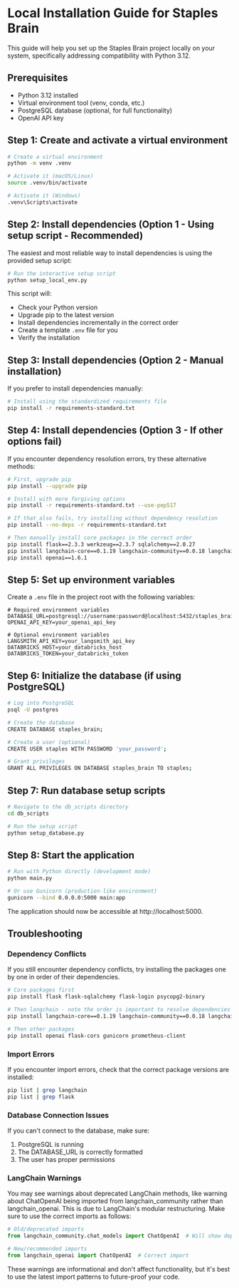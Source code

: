 # Local Installation Guide for Staples Brain

This guide will help you set up the Staples Brain project locally on your system, specifically addressing compatibility with Python 3.12.

## Prerequisites

- Python 3.12 installed
- Virtual environment tool (venv, conda, etc.)
- PostgreSQL database (optional, for full functionality)
- OpenAI API key

## Step 1: Create and activate a virtual environment

```bash
# Create a virtual environment
python -m venv .venv

# Activate it (macOS/Linux)
source .venv/bin/activate

# Activate it (Windows)
.venv\Scripts\activate
```

## Step 2: Install dependencies (Option 1 - Using setup script - Recommended)

The easiest and most reliable way to install dependencies is using the provided setup script:

```bash
# Run the interactive setup script
python setup_local_env.py
```

This script will:
- Check your Python version
- Upgrade pip to the latest version
- Install dependencies incrementally in the correct order
- Create a template `.env` file for you
- Verify the installation

## Step 3: Install dependencies (Option 2 - Manual installation)

If you prefer to install dependencies manually:

```bash
# Install using the standardized requirements file
pip install -r requirements-standard.txt
```

## Step 4: Install dependencies (Option 3 - If other options fail)

If you encounter dependency resolution errors, try these alternative methods:

```bash
# First, upgrade pip
pip install --upgrade pip

# Install with more forgiving options
pip install -r requirements-standard.txt --use-pep517

# If that also fails, try installing without dependency resolution
pip install --no-deps -r requirements-standard.txt

# Then manually install core packages in the correct order
pip install flask==2.3.3 werkzeug==2.3.7 sqlalchemy==2.0.27
pip install langchain-core==0.1.19 langchain-community==0.0.18 langchain-openai==0.0.5 langchain==0.0.335
pip install openai==1.6.1
```

## Step 5: Set up environment variables

Create a `.env` file in the project root with the following variables:

```
# Required environment variables
DATABASE_URL=postgresql://username:password@localhost:5432/staples_brain
OPENAI_API_KEY=your_openai_api_key

# Optional environment variables
LANGSMITH_API_KEY=your_langsmith_api_key
DATABRICKS_HOST=your_databricks_host
DATABRICKS_TOKEN=your_databricks_token
```

## Step 6: Initialize the database (if using PostgreSQL)

```bash
# Log into PostgreSQL
psql -U postgres

# Create the database
CREATE DATABASE staples_brain;

# Create a user (optional)
CREATE USER staples WITH PASSWORD 'your_password';

# Grant privileges
GRANT ALL PRIVILEGES ON DATABASE staples_brain TO staples;
```

## Step 7: Run database setup scripts

```bash
# Navigate to the db_scripts directory
cd db_scripts

# Run the setup script
python setup_database.py
```

## Step 8: Start the application

```bash
# Run with Python directly (development mode)
python main.py

# Or use Gunicorn (production-like environment)
gunicorn --bind 0.0.0.0:5000 main:app
```

The application should now be accessible at http://localhost:5000.

## Troubleshooting

### Dependency Conflicts

If you still encounter dependency conflicts, try installing the packages one by one in order of their dependencies.

```bash
# Core packages first
pip install flask flask-sqlalchemy flask-login psycopg2-binary

# Then langchain - note the order is important to resolve dependencies correctly
pip install langchain-core==0.1.19 langchain-community==0.0.18 langchain-openai==0.0.5 langchain==0.0.335

# Then other packages
pip install openai flask-cors gunicorn prometheus-client
```

### Import Errors

If you encounter import errors, check that the correct package versions are installed:

```bash
pip list | grep langchain
pip list | grep flask
```

### Database Connection Issues

If you can't connect to the database, make sure:
1. PostgreSQL is running
2. The DATABASE_URL is correctly formatted 
3. The user has proper permissions

### LangChain Warnings

You may see warnings about deprecated LangChain methods, like warning about ChatOpenAI being imported from langchain_community rather than langchain_openai. This is due to LangChain's modular restructuring. Make sure to use the correct imports as follows:

```python
# Old/deprecated imports
from langchain_community.chat_models import ChatOpenAI  # Will show deprecation warning

# New/recommended imports
from langchain_openai import ChatOpenAI  # Correct import
```

These warnings are informational and don't affect functionality, but it's best to use the latest import patterns to future-proof your code.